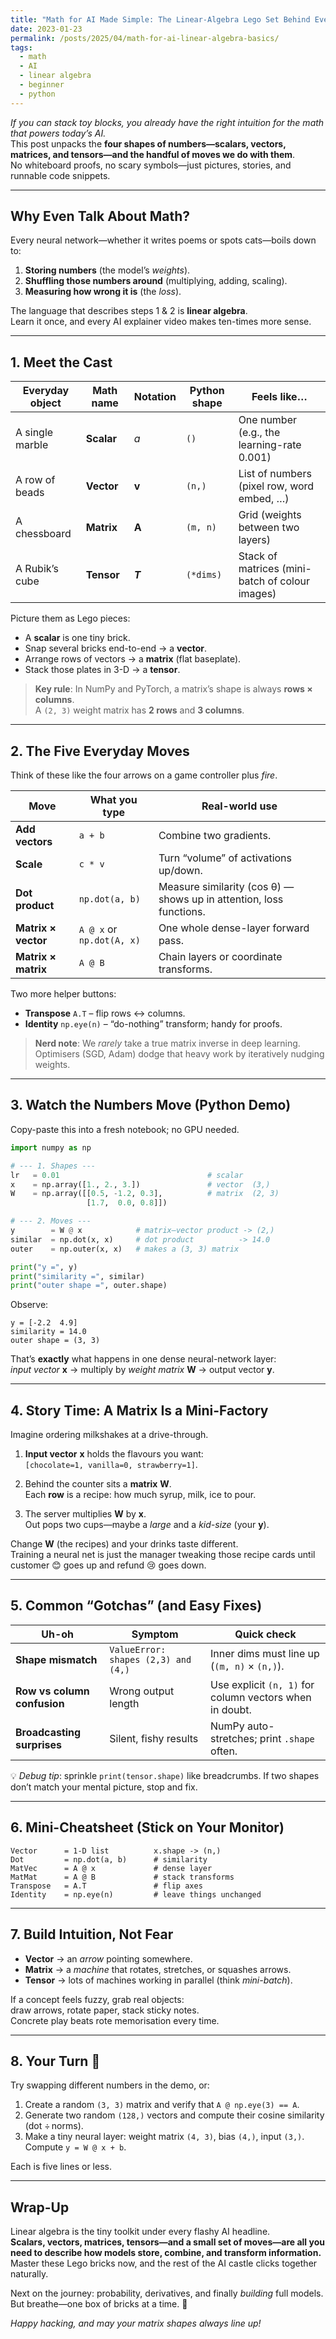 ```yaml
---
title: "Math for AI Made Simple: The Linear-Algebra Lego Set Behind Every Model"
date: 2023-01-23
permalink: /posts/2025/04/math-for-ai-linear-algebra-basics/
tags:
  - math
  - AI
  - linear algebra
  - beginner
  - python
---
```


*If you can stack toy blocks, you already have the right intuition for the math that powers today’s AI.*  
This post unpacks the **four shapes of numbers—scalars, vectors, matrices, and tensors—and the handful of moves we do with them**.  
No whiteboard proofs, no scary symbols—just pictures, stories, and runnable code snippets.

---

## Why Even Talk About Math?

Every neural network—whether it writes poems or spots cats—boils down to:

1. **Storing numbers** (the model’s *weights*).  
2. **Shuffling those numbers around** (multiplying, adding, scaling).  
3. **Measuring how wrong it is** (the *loss*).  

The language that describes steps 1 & 2 is **linear algebra**.  
Learn it once, and every AI explainer video makes ten-times more sense.

---

## 1. Meet the Cast

| Everyday object | Math name | Notation | Python shape | Feels like… |
|-----------------|-----------|----------|--------------|-------------|
| A single marble | **Scalar** | *a* | `()` | One number (e.g., the learning-rate 0.001) |
| A row of beads  | **Vector** | **v** | `(n,)` | List of numbers (pixel row, word embed, …) |
| A chessboard    | **Matrix** | **A** | `(m, n)` | Grid (weights between two layers) |
| A Rubik’s cube  | **Tensor** | ***T*** | `(*dims)` | Stack of matrices (mini-batch of colour images) |

Picture them as Lego pieces:  
- A **scalar** is one tiny brick.  
- Snap several bricks end-to-end → a **vector**.  
- Arrange rows of vectors → a **matrix** (flat baseplate).  
- Stack those plates in 3-D → a **tensor**.

> **Key rule**: In NumPy and PyTorch, a matrix’s shape is always **rows × columns**.  
> A `(2, 3)` weight matrix has **2 rows** and **3 columns**.

---

## 2. The Five Everyday Moves

Think of these like the four arrows on a game controller plus *fire*.

| Move | What you type | Real-world use |
|------|---------------|---------------|
| **Add vectors** | `a + b` | Combine two gradients. |
| **Scale** | `c * v` | Turn “volume” of activations up/down. |
| **Dot product** | `np.dot(a, b)` | Measure similarity (cos θ) — shows up in attention, loss functions. |
| **Matrix × vector** | `A @ x` or `np.dot(A, x)` | One whole dense-layer forward pass. |
| **Matrix × matrix** | `A @ B` | Chain layers or coordinate transforms. |

Two more helper buttons:

* **Transpose** `A.T` – flip rows ↔ columns.  
* **Identity** `np.eye(n)` – “do-nothing” transform; handy for proofs.

> **Nerd note**: We *rarely* take a true matrix inverse in deep learning.  
> Optimisers (SGD, Adam) dodge that heavy work by iteratively nudging weights.

---

## 3. Watch the Numbers Move (Python Demo)

Copy-paste this into a fresh notebook; no GPU needed.

```python
import numpy as np

# --- 1. Shapes ---
lr   = 0.01                                 # scalar
x    = np.array([1., 2., 3.])               # vector  (3,)
W    = np.array([[0.5, -1.2, 0.3],          # matrix  (2, 3)
                 [1.7,  0.0, 0.8]])

# --- 2. Moves ---
y        = W @ x            # matrix–vector product -> (2,)
similar  = np.dot(x, x)     # dot product          -> 14.0
outer    = np.outer(x, x)   # makes a (3, 3) matrix

print("y =", y)
print("similarity =", similar)
print("outer shape =", outer.shape)
```

Observe:

```
y = [-2.2  4.9]
similarity = 14.0
outer shape = (3, 3)
```

That’s **exactly** what happens in one dense neural-network layer:  
*input vector* **x** → multiply by *weight matrix* **W** → output vector **y**.

---

## 4. Story Time: A Matrix Is a Mini-Factory

Imagine ordering milkshakes at a drive-through.

1. **Input vector** **x** holds the flavours you want:  
   `[chocolate=1, vanilla=0, strawberry=1]`.

2. Behind the counter sits a **matrix** **W**.  
   Each **row** is a recipe: how much syrup, milk, ice to pour.

3. The server multiplies **W** by **x**.  
   Out pops two cups—maybe a *large* and a *kid-size* (your **y**).

Change **W** (the recipes) and your drinks taste different.  
Training a neural net is just the manager tweaking those recipe cards until customer 😊 goes up and refund 😢 goes down.

---

## 5. Common “Gotchas” (and Easy Fixes)

| Uh-oh                        | Symptom                               | Quick check |
|------------------------------|---------------------------------------|-------------|
| **Shape mismatch**           | `ValueError: shapes (2,3) and (4,)`  | Inner dims must line up (`(m, n)` × `(n,)`). |
| **Row vs column confusion**  | Wrong output length                  | Use explicit `(n, 1)` for column vectors when in doubt. |
| **Broadcasting surprises**   | Silent, fishy results                | NumPy auto-stretches; print `.shape` often. |

💡 *Debug tip*: sprinkle `print(tensor.shape)` like breadcrumbs. If two shapes don’t match your mental picture, stop and fix.

---

## 6. Mini-Cheatsheet (Stick on Your Monitor)

```
Vector      = 1-D list          x.shape -> (n,)
Dot         = np.dot(a, b)      # similarity
MatVec      = A @ x             # dense layer
MatMat      = A @ B             # stack transforms
Transpose   = A.T               # flip axes
Identity    = np.eye(n)         # leave things unchanged
```

---

## 7. Build Intuition, Not Fear

- **Vector** → an *arrow* pointing somewhere.  
- **Matrix** → a *machine* that rotates, stretches, or squashes arrows.  
- **Tensor** → lots of machines working in parallel (think *mini-batch*).

If a concept feels fuzzy, grab real objects:  
draw arrows, rotate paper, stack sticky notes.  
Concrete play beats rote memorisation every time.

---

## 8. Your Turn 🚀

Try swapping different numbers in the demo, or:

1. Create a random `(3, 3)` matrix and verify that `A @ np.eye(3) == A`.  
2. Generate two random `(128,)` vectors and compute their cosine similarity (dot ÷ norms).  
3. Make a tiny neural layer: weight matrix `(4, 3)`, bias `(4,)`, input `(3,)`. Compute `y = W @ x + b`.

Each is five lines or less.

---

## Wrap-Up

Linear algebra is the tiny toolkit under every flashy AI headline.  
**Scalars, vectors, matrices, tensors—and a small set of moves—are all you need to describe how models store, combine, and transform information.** Master these Lego bricks now, and the rest of the AI castle clicks together naturally.

Next on the journey: probability, derivatives, and finally *building* full models.  
But breathe—one box of bricks at a time. 🙌

*Happy hacking, and may your matrix shapes always line up!*
